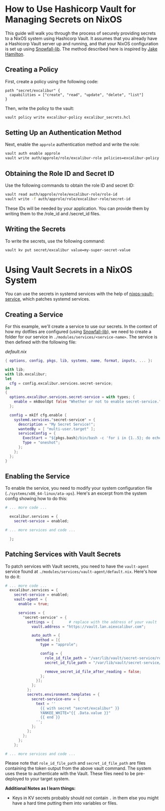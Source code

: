 # How to Use Hashicorp Vault for Managing Secrets on NixOS

This guide will walk you through the process of securely providing secrets to a NixOS system using Hashicorp Vault. It assumes that you already have a Hashicorp Vault server up and running, and that your NixOS configuration is set up using [Snowfall-lib](https://github.com/snowfallorg/lib). The method described here is inspired by [Jake Hamilton](https://github.com/jakehamilton).

## Creating a Policy

First, create a policy using the following code:

```hcl
path "secret/excalibur" {
  capabilities = ["create", "read", "update", "delete", "list"]
}
```

Then, write the policy to the vault:

```bash
vault policy write excalibur-policy excalibur_secrets.hcl
```

## Setting Up an Authentication Method

Next, enable the `approle` authentication method and write the role:

```bash
vault auth enable approle
vault write auth/approle/role/excalibur-role policies=excalibur-policy
```

## Obtaining the Role ID and Secret ID

Use the following commands to obtain the role ID and secret ID:

```bash
vault read auth/approle/role/excalibur-role/role-id
vault write -f auth/approle/role/excalibur-role/secret-id
```

These IDs will be needed by your application. You can provide them by writing them to the /role_id and /secret_id files.

## Writing the Secrets

To write the secrets, use the following command:

```bash
vault kv put secret/excalibur value=my-super-secret-value
```

# Using Vault Secrets in a NixOS System

You can use the secrets in systemd services with the help of [nixos-vault-service](https://github.com/determinatesystems/nixos-vault-service), which patches systemd services.

## Creating a Service

For this example, we'll create a service to use our secrets. In the context of how my dotfiles are configured (using [Snowfall-lib](https://github.com/snowfallorg/lib)), we need to create a folder for our service in `./modules/services/<service-name>`. The service is then defined with the following file:

*default.nix*

```nix
{ options, config, pkgs, lib, systems, name, format, inputs, ... }:

with lib;
with lib.excalibur;
let
  cfg = config.excalibur.services.secret-service;
in
{
  options.excalibur.services.secret-service = with types; {
    enable = mkBoolOpt false "Whether or not to enable secret-service.";
  };

  config = mkIf cfg.enable {
    systemd.services."secret-service" = {
      description = "My Secret Service!";
      wantedBy = [ "multi-user.target" ];
      serviceConfig = {
        ExecStart = "${pkgs.bash}/bin/bash -c 'for i in {1..5}; do echo $YANKEE_WHITE; sleep 1; done'";
        Type = "oneshot";
      };
    };
  };
}
```

## Enabling the Service

To enable the service, you need to modify your system configuration file (`./systems/x86_64-linux/ata-xps`). Here's an excerpt from the system config showing how to do this:

```nix
# ... more code ...

  excalibur.services = {
    secret-service = enabled;

# ... more services and code ...

  };

```

## Patching Services with Vault Secrets

To patch services with Vault secrets, you need to have the `vault-agent` service found at `./modules/services/vault-agent/default.nix`. Here's how to do it:

```nix
# ... more code ...
  excalibur.services = {
    secret-service = enabled;
    vault-agent = {
      enable = true;

      services = {
        "secret-service" = {
          settings = {       # replace with the address of your vault
            vault.address = "https://vault.lan.aiexcalibur.com";

            auto_auth = {
              method = [{
                type = "approle";

                config = {
                  role_id_file_path = "/var/lib/vault/secret-service/role-id";
                  secret_id_file_path = "/var/lib/vault/secret-service/secret-id";

                  remove_secret_id_file_after_reading = false;
                };
              }];
            };
          };
          secrets.environment.templates = {
            secret-service-env = {
              text = ''
                {{ with secret "secret/excalibur" }}
                YANKEE_WHITE="{{ .Data.value }}"
                {{ end }}
              '';
            };
          };
        };
      };
    };

# ... more services and code ...
```

Please note that `role_id_file_path` and `secret_id_file_path` are files containing the token output from the above vault command. The system uses these to authenticate with the Vault. These files need to be pre-deployed to your target system.

**Additional Notes as I learn things:**
- Keys in KV secrets probably should not contain `.` in them else you might have a hard time putting them into variables or files.
